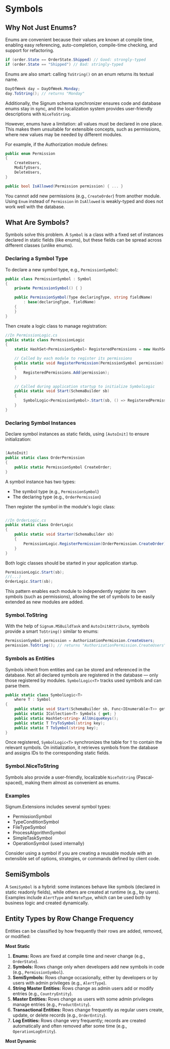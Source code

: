 ﻿# Symbols

## Why Not Just Enums?

Enums are convenient because their values are known at compile time, enabling easy referencing, auto-completion, compile-time checking, and support for refactoring.

```csharp
if (order.State == OrderState.Shipped) // Good: strongly-typed
if (order.State == "Shipped") // Bad: stringly-typed
```

Enums are also smart: calling `ToString()` on an enum returns its textual name.

```csharp
DayOfWeek day = DayOfWeek.Monday;
day.ToString(); // returns "Monday"
```

Additionally, the Signum schema synchronizer ensures code and database enums stay in sync, and the localization system provides user-friendly descriptions with `NiceToString`.

However, enums have a limitation: all values must be declared in one place. This makes them unsuitable for extensible concepts, such as permissions, where new values may be needed by different modules.

For example, if the Authorization module defines:

```csharp
public enum Permission
{
    CreateUsers,
    ModifyUsers,
    DeleteUsers,
}

public bool IsAllowed(Permission permission) { ... }
```

You cannot add new permissions (e.g., `CreateOrder`) from another module. Using `Enum` instead of `Permission` in `IsAllowed` is weakly-typed and does not work well with the database.

## What Are Symbols?

Symbols solve this problem. A `Symbol` is a class with a fixed set of instances declared in static fields (like enums), but these fields can be spread across different classes (unlike enums).

### Declaring a Symbol Type

To declare a new symbol type, e.g., `PermissionSymbol`:

```csharp
public class PermissionSymbol : Symbol
{
    private PermissionSymbol() { }

    public PermissionSymbol(Type declaringType, string fieldName)
        : base(declaringType, fieldName)
    {
    }
}
```

Then create a logic class to manage registration:

```csharp
//In PermissionLogic.cs
public static class PermissionLogic
{
    static HashSet<PermissionSymbol> RegisteredPermissions = new HashSet<PermissionSymbol>();

    // Called by each module to register its permissions
    public static void RegisterPermission(PermissionSymbol permission)
    {
        RegisteredPermissions.Add(permission);
    }

    // Called during application startup to initialize SymbolLogic
    public static void Start(SchemaBuilder sb)
    {
        SymbolLogic<PermissionSymbol>.Start(sb, () => RegisteredPermissions);
    }
}
```

### Declaring Symbol Instances

Declare symbol instances as static fields, using `[AutoInit]` to ensure initialization:

```csharp

[AutoInit]
public static class OrderPermission
{
    public static PermissionSymbol CreateOrder;
}
```

A symbol instance has two types:
- The symbol type (e.g., `PermissionSymbol`)
- The declaring type (e.g., `OrderPermission`)

Then register the symbol in the module's logic class:

```csharp

//In OrderLogic.cs 
public static class OrderLogic
{
    public static void Starter(SchemaBuilder sb)
    {
        PermissionLogic.RegisterPermission(OrderPermission.CreateOrder);
    }
}
```


Both logic classes should be started in your application startup.

```csharp
PermissionLogic.Start(sb);
//(...)
OrderLogic.Start(sb);
```

This pattern enables each module to independently register its own symbols (such as permissions), allowing the set of symbols to be easily extended as new modules are added.

### Symbol.ToString

With the help of `Signum.MSBuildTask` and `AutoInitAttribute`, symbols provide a smart `ToString()` similar to enums:

```csharp
PermissionSymbol permission = AuthorizationPermission.CreateUsers;
permission.ToString(); // returns "AuthorizationPermission.CreateUsers"
```

### Symbols as Entities

Symbols inherit from entities and can be stored and referenced in the database. Not all declared symbols are registered in the database — only those registered by modules. `SymbolLogic<T>` tracks used symbols and can parse them.

```csharp
public static class SymbolLogic<T>
    where T : Symbol
{
    public static void Start(SchemaBuilder sb, Func<IEnumerable<T>> getSymbols);
    public static ICollection<T> Symbols { get; }
    public static HashSet<string> AllUniqueKeys();
    public static T TryToSymbol(string key);
    public static T ToSymbol(string key);
}
```

Once registered, `SymbolLogic<T>` synchronizes the table for `T` to contain the relevant symbols. On initialization, it retrieves symbols from the database and assigns IDs to the corresponding static fields.

### Symbol.NiceToString

Symbols also provide a user-friendly, localizable `NiceToString` (Pascal-spaced), making them almost as convenient as enums.

### Examples

Signum.Extensions includes several symbol types:
- PermissionSymbol
- TypeConditionSymbol
- FileTypeSymbol
- ProcessAlgorithmSymbol
- SimpleTaskSymbol
- OperationSymbol (used internally)

Consider using a symbol if you are creating a reusable module with an extensible set of options, strategies, or commands defined by client code.

## SemiSymbols

A `SemiSymbol` is a hybrid: some instances behave like symbols (declared in static readonly fields), while others are created at runtime (e.g., by users). Examples include `AlertType` and `NoteType`, which can be used both by business logic and created dynamically.

## Entity Types by Row Change Frequency

Entities can be classified by how frequently their rows are added, removed, or modified:

**Most Static**
1. **Enums:** Rows are fixed at compile time and never change (e.g., `OrderState`).
2. **Symbols:** Rows change only when developers add new symbols in code (e.g., `PermissionSymbol`).
3. **SemiSymbols:** Rows change occasionally, either by developers or by users with admin privileges (e.g., `AlertType`).
4. **String Master Entities:** Rows change as admin users add or modify entries (e.g., `CountryEntity`).
5. **Master Entities:** Rows change as users with some admin privileges manage entries (e.g., `ProductEntity`).
6. **Transactional Entities:** Rows change frequently as regular users create, update, or delete records (e.g., `OrderEntity`).
7. **Log Entities:** Rows change very frequently; records are created automatically and often removed after some time (e.g., `OperationLogEntity`).

**Most Dynamic**
